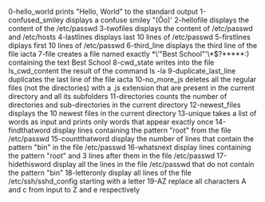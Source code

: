 0-hello_world prints "Hello, World" to the standard output
1-confused_smiley displays a confuse smiley "(Ôo)'
2-hellofile displays the content of the /etc/passwd
3-twofiles displays the content of /etc/passwd and /etc/hosts
4-lastlines displays last 10 lines of /etc/passwd
5-firstlines diplays first 10 lines of /etc/passwd
6-third_line displays the third line of the file iacta
7-file  creates a file named exactly \*\\'"Best School"\'\\*$\?\*\*\*\*\*:) containing the text Best School
8-cwd_state writes into the file ls_cwd_content the result of the command ls -la
9-duplicate_last_line duplicates the last line of the file iacta
10-no_more_js deletes all the regular files (not the directories) with a .js extension that are present in the current directory and all its subfolders
11-directories counts the number of directories and sub-directories in the current directory
12-newest_files displays the 10 newest files in the current directory
13-unique takes a list of words as input and prints only words that appear exactly once
14-findthatword display lines containing the pattern "root" from the file /etc/passwd
15-countthatword display the number of lines that contain the pattern "bin" in the file /etc/passwd
16-whatsnext display lines containing the pattern "root" and 3 lines after them in the file /etc/passwd
17-hidethisword display all the lines in the file /etc/passwd that do not contain the pattern "bin"
18-letteronly display all lines of the file /etc/ssh/sshd_config starting with a letter
19-AZ replace all characters A and c from input to Z and e respectively
